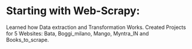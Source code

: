 # Starting with Web-Scrapy:
Learned how Data extraction and Transformation Works.
Created Projects for 5 Websites: Bata, Boggi_milano, Mango, Myntra_IN and Books_to_scrape.
